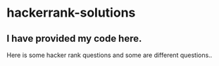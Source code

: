 # hackerrank-solutions 
## I have provided my code here.
Here is some hacker rank questions and some are different questions..
